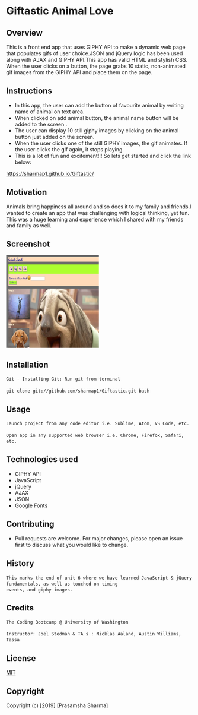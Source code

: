 # Giftastic Animal Love
## Overview

This is a front end app that uses GIPHY API to make a dynamic web page that populates gifs of user choice.JSON and jQuery logic has been used along with AJAX and GIPHY API.This app has valid HTML and stylish CSS.
When the user clicks on a button, the page grabs 10 static, non-animated gif images from the GIPHY API and place them on the page.

## Instructions
* In this app, the user can add the button of favourite animal by writing name of animal on text area. 
* When clicked on add animal button, the animal name button will be added to the screen .
* The user can display 10 still giphy images by clicking on the animal button just added on the screen. 
* When the user clicks one of the still GIPHY images, the gif animates. If the user clicks the gif again, it stops playing.
* This is a lot of fun and excitement!!! So lets get started and click the link below: 

https://sharmap1.github.io/Giftastic/

## Motivation
Animals bring happiness all around and so does it to my family and friends.I wanted to create an app that was challenging with logical thinking, yet fun. This was a huge learning and experience which I shared with my friends and family as well.
 
## Screenshot
<img src="assets/images/screenshot.png" width="250" height="250"> 

## Installation
```
Git - Installing Git: Run git from terminal

git clone git://github.com/sharmap1/Giftastic.git bash

```
## Usage
```
Launch project from any code editor i.e. Sublime, Atom, VS Code, etc.

Open app in any supported web browser i.e. Chrome, Firefox, Safari, etc.
```
## Technologies used
* GIPHY API
* JavaScript
* jQuery
* AJAX
* JSON
* Google Fonts




## Contributing

* Pull requests are welcome. For major changes, please open an issue first to discuss what you would like to change.


## History
```
This marks the end of unit 6 where we have learned JavaScript & jQuery fundamentals, as well as touched on timing 
events, and giphy images.
```
## Credits
```
The Coding Bootcamp @ University of Washington

Instructor: Joel Stedman & TA s : Nicklas Aaland, Austin Williams, Tassa
```

## License
[MIT](https://choosealicense.com/licenses/mit/)

## Copyright
Copyright (c) [2019] [Prasamsha Sharma]
